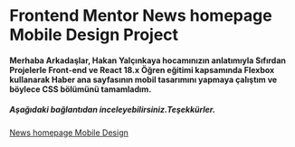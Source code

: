 # Frontend Mentor News homepage Mobile Design Project
#### Merhaba Arkadaşlar, Hakan Yalçınkaya hocamınızın anlatımıyla Sıfırdan Projelerle Front-end ve React 18.x Öğren eğitimi kapsamında Flexbox kullanarak Haber ana sayfasının mobil tasarımını yapmaya çalıştım ve böylece CSS bölümünü tamamladım.
##### Aşağıdaki bağlantıdan inceleyebilirsiniz.Teşekkürler.

[News homepage Mobile Design](https://emir-sungu-news-homepage-project.netlify.app/)